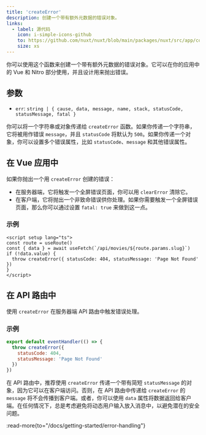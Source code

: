 ```yaml
---
title: 'createError'
description: 创建一个带有额外元数据的错误对象。
links:
  - label: 源代码
    icon: i-simple-icons-github
    to: https://github.com/nuxt/nuxt/blob/main/packages/nuxt/src/app/composables/error.ts
    size: xs
---
```


你可以使用这个函数来创建一个带有额外元数据的错误对象。它可以在你的应用中的 Vue 和 Nitro 部分使用，并且设计用来抛出错误。

## 参数

- `err`: `string | { cause, data, message, name, stack, statusCode, statusMessage, fatal }`

你可以将一个字符串或对象传递给 `createError` 函数。如果你传递一个字符串，它将被用作错误 `message`，并且 `statusCode` 将默认为 `500`。如果你传递一个对象，你可以设置多个错误属性，比如 `statusCode`、`message` 和其他错误属性。

## 在 Vue 应用中

如果你抛出一个用 `createError` 创建的错误：

- 在服务器端，它将触发一个全屏错误页面，你可以用 `clearError` 清除它。
- 在客户端，它将抛出一个非致命错误供你处理。如果你需要触发一个全屏错误页面，那么你可以通过设置 `fatal: true` 来做到这一点。

### 示例

```vue [pages/movies/[slug\\].vue]
<script setup lang="ts">
const route = useRoute()
const { data } = await useFetch(`/api/movies/${route.params.slug}`)
if (!data.value) {
  throw createError({ statusCode: 404, statusMessage: 'Page Not Found' })
}
</script>
```

## 在 API 路由中

使用 `createError` 在服务器端 API 路由中触发错误处理。

### 示例

```js
export default eventHandler(() => {
  throw createError({
    statusCode: 404,
    statusMessage: 'Page Not Found'
  })
})
```

在 API 路由中，推荐使用 `createError` 传递一个带有简短 `statusMessage` 的对象，因为它可以在客户端访问。否则，在 API 路由中传递给 `createError` 的 `message` 将不会传播到客户端。或者，你可以使用 `data` 属性将数据返回给客户端。在任何情况下，总是考虑避免将动态用户输入放入消息中，以避免潜在的安全问题。

:read-more{to="/docs/getting-started/error-handling"}
